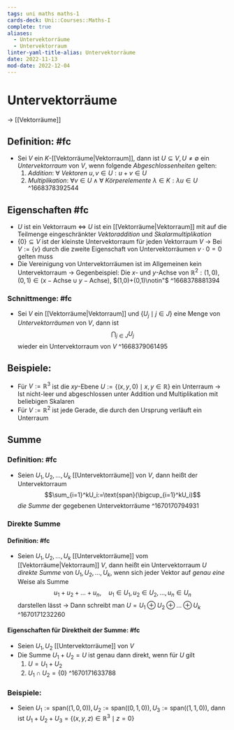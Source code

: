 ```yaml
---
tags: uni maths maths-1
cards-deck: Uni::Courses::Maths-I
complete: true
aliases:
  - Untervektorräume
  - Untervektorraum
linter-yaml-title-alias: Untervektorräume
date: 2022-11-13
mod-date: 2022-12-04
---
```


# Untervektorräume
-> [[Vektorräume]]

## Definition: #fc
- Sei $V$ ein $K$-[[Vektorräume|Vektorraum]], dann ist $U\subseteq V,U\neq\emptyset$ ein *Untervektorraum* von $V$, wenn folgende *Abgeschlossenheiten* gelten:
	1. *Addition*: $\forall$ *Vektoren* $u,v\in U:u+v\in U$
	2. *Multiplikation*: $\forall v\in U\wedge\forall$ *Körperelemente* $\lambda\in K:\lambda u\in U$
^1668378392544

## Eigenschaften #fc
- $U$ ist ein Vektorraum $\Leftrightarrow$ $U$ ist ein [[Vektorräume|Vektorraum]] mit auf die Teilmenge eingeschränkter *Vektoraddition* und *Skalarmultiplikation*
- $\{0\}\subseteq V$ ist der kleinste Untervektorraum für jeden Vektorraum $V$
	-> Bei $V:=\{v\}$ durch die zweite Eigenschaft von Untervektorräumen $v\cdot0=0$ gelten muss
- Die Vereinigung von Untervektorräumen ist im Allgemeinen kein Untervektorraum
	-> Gegenbeispiel: Die $x$- und $y$-Achse von $\mathbb{R}^2:(1,0),(0,1)\in (x-\text{Achse}\cup y-\text{Achse}),$ $(1,0)+(0,1)\notin"$
^1668378881394

### Schnittmenge: #fc
- Sei $V$ ein [[Vektorräume|Vektorraum]] und $\{U_j\mid j\in J\}$ eine Menge von *Untervektorräumen* von $V$, dann ist $$\bigcap_{j\in J}U_j$$ wieder ein Untervektorraum von $V$
^1668379061495

## Beispiele:
- Für $V:=\mathbb{R}^3$ ist die $xy$-Ebene $U:=\{(x,y,0)\mid x,y\in\mathbb{R}\}$ ein Unterraum
	-> Ist nicht-leer und abgeschlossen unter Addition und Multiplikation mit beliebigen Skalaren
- Für $V:=\mathbb{R}^2$ ist jede Gerade, die durch den Ursprung verläuft ein Unterraum

## Summe

### Definition: #fc
- Seien $U_1,U_2,\dots,U_k$ [[Untervektorräume]] von $V,$ dann heißt der Untervektorraum $$\sum_{i=1}^kU_i:=\text{span}(\bigcup_{i=1}^kU_i)$$ *die Summe* der gegebenen Untervektorräume
^1670170794931

### Direkte Summe

#### Definition: #fc
- Seien $U_1,U_2,\dots,U_k$ [[Untervektorräume]] vom [[Vektorräume|Vektorraum]] $V,$ dann heißt ein Untervektorraum $U$ *direkte Summe* von $U_1,U_2,\dots,U_k,$ wenn sich jeder Vektor auf *genau eine* Weise als Summe $$u_1+u_2+\dots+u_n,\quad u_1\in U_1,u_2\in U_2,\dots,u_n\in U_n$$ darstellen lässt
	-> Dann schreibt man $U=U_1\oplus U_2\oplus\dots\oplus U_k$
^1670171232260

#### Eigenschaften für Direktheit der Summe: #fc
- Seien $U_1,U_2$ [[Untervektorräume]] von $V$
- Die Summe $U_1+U_2=U$ ist genau dann direkt, wenn für $U$ gilt
	1. $U=U_1+U_2$
	2. $U_1\cap U_2=\{0\}$
^1670171633788

### Beispiele:
- Seien $U_1:=\text{span}((1,0,0)),U_2:=\text{span}((0,1,0)),U_3:=\text{span}((1,1,0)),$ dann ist $U_1+U_2+U_3=\{(x,y,z)\in\mathbb{R}^3\mid z=0\}$
